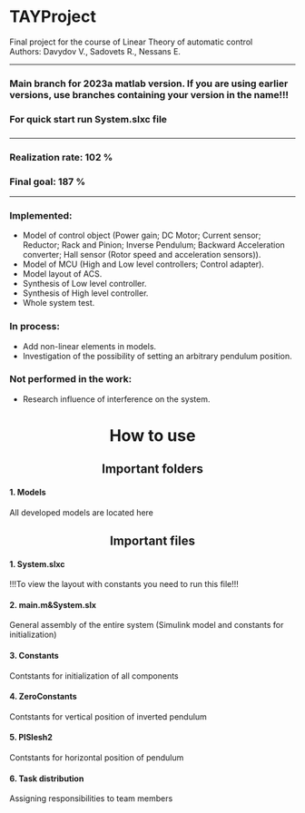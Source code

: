 # TAYProject
Final project for the course of Linear Theory of automatic control  
Authors: Davydov V., Sadovets R., Nessans E.
_____
<h3 font-weight="bold"> Main branch for 2023a matlab version. If you are using earlier versions, use branches containing your version in the name!!!</h3>
<h3 font-weight="bold">For quick start run System.slxc file<h3>

_____

<h3 font-style="italic">Realization rate: 102 %</h3>
<h3 font-style="italic">Final goal: 187 %</h3>

_____
<h3><b>Implemented:</b></h3>
<ul>
    <li> Model of control object (Power gain; DC Motor; Current sensor; Reductor; 
Rack and Pinion; Inverse Pendulum; Backward Acceleration converter; 
Hall sensor (Rotor speed and acceleration sensors)). </li>
    <li> Model of MCU (High and Low level controllers; Control adapter). </li>
    <li> Model layout of ACS. </li>
    <li> Synthesis of Low level controller. </li>
    <li> Synthesis of High level controller.</li>
    <li> Whole system test. </li>
</ul>


<h3><b>In process:</b></h3>
<ul>
    <li> Add non-linear elements in models. </li>
    <li> Investigation of the possibility of setting an arbitrary pendulum position. </li>
</ul>


<h3><b>Not performed in the work:</b></h3>
<ul>
    <li> Research influence of interference on the system. </li>
</ul>


<h1 align="center" font-weight="bold">How to use</h1>
<h2 align="center" align="center">Important folders</h2>

<h4>1. Models</h4>
All developed models are located here


<h2 font-style="italic" align="center">Important files</h2>
<h4>1. System.slxc</h4>
!!!To view the layout with constants you need to run this file!!!

<h4>2. main.m&System.slx</h4>
General assembly of the entire system (Simulink model and constants for initialization)

<h4>3. Constants</h4>
Contstants for initialization of all components

<h4>4. ZeroConstants</h4>
Contstants for vertical position of inverted pendulum  

<h4>5. PISlesh2</h4>
Contstants for horizontal position of pendulum  

<h4>6. Task distribution</h4>
Assigning responsibilities to team members  
